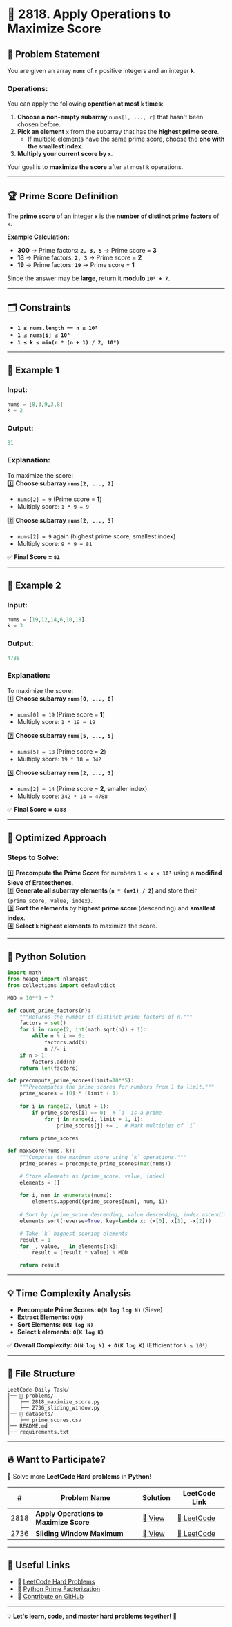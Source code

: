 
# 📄 2818. Apply Operations to Maximize Score  

## 📌 Problem Statement  
You are given an array **`nums`** of **`n`** positive integers and an integer **`k`**.  

### **Operations:**  
You can apply the following **operation at most `k` times**:  
1. **Choose a non-empty subarray** `nums[l, ..., r]` that hasn't been chosen before.  
2. **Pick an element** `x` from the subarray that has the **highest prime score**.  
   - If multiple elements have the same prime score, choose the **one with the smallest index**.  
3. **Multiply your current score by `x`**.  

Your goal is to **maximize the score** after at most `k` operations.  

---

## 🏆 **Prime Score Definition**  
The **prime score** of an integer **`x`** is the **number of distinct prime factors** of `x`.  

**Example Calculation:**  
- **300** → Prime factors: **`2, 3, 5`** → Prime score = **3**  
- **18** → Prime factors: **`2, 3`** → Prime score = **2**  
- **19** → Prime factors: **`19`** → Prime score = **1**  

Since the answer may be **large**, return it **modulo `10⁹ + 7`**.

---

## 🗂 **Constraints**  
- **`1 ≤ nums.length == n ≤ 10⁵`**  
- **`1 ≤ nums[i] ≤ 10⁵`**  
- **`1 ≤ k ≤ min(n * (n + 1) / 2, 10⁹)`**  

---

## 🔢 **Example 1**  

### **Input:**  
```python
nums = [8,3,9,3,8] 
k = 2
```
### **Output:**  
```python
81
```
### **Explanation:**  
To maximize the score:  
1️⃣ **Choose subarray `nums[2, ..., 2]`**  
   - `nums[2] = 9` (Prime score = **1**)  
   - Multiply score: `1 * 9 = 9`  

2️⃣ **Choose subarray `nums[2, ..., 3]`**  
   - `nums[2] = 9` again (highest prime score, smallest index)  
   - Multiply score: `9 * 9 = 81`  

✅ **Final Score = `81`**  

---

## 🔢 **Example 2**  

### **Input:**  
```python
nums = [19,12,14,6,10,18] 
k = 3
```
### **Output:**  
```python
4788
```
### **Explanation:**  
To maximize the score:  
1️⃣ **Choose subarray `nums[0, ..., 0]`**  
   - `nums[0] = 19` (Prime score = **1**)  
   - Multiply score: `1 * 19 = 19`  

2️⃣ **Choose subarray `nums[5, ..., 5]`**  
   - `nums[5] = 18` (Prime score = **2**)  
   - Multiply score: `19 * 18 = 342`  

3️⃣ **Choose subarray `nums[2, ..., 3]`**  
   - `nums[2] = 14` (Prime score = **2**, smaller index)  
   - Multiply score: `342 * 14 = 4788`  

✅ **Final Score = `4788`**  

---

## 🚀 **Optimized Approach**  

### **Steps to Solve:**  
1️⃣ **Precompute the Prime Score** for numbers **`1 ≤ x ≤ 10⁵`** using a **modified Sieve of Eratosthenes**.  
2️⃣ **Generate all subarray elements (`n * (n+1) / 2`)** and store their `(prime_score, value, index)`.  
3️⃣ **Sort the elements** by **highest prime score** (descending) and **smallest index**.  
4️⃣ **Select `k` highest elements** to maximize the score.  

---

## 🐍 **Python Solution**  

```python
import math
from heapq import nlargest
from collections import defaultdict

MOD = 10**9 + 7

def count_prime_factors(n):
    """Returns the number of distinct prime factors of n."""
    factors = set()
    for i in range(2, int(math.sqrt(n)) + 1):
        while n % i == 0:
            factors.add(i)
            n //= i
    if n > 1:
        factors.add(n)
    return len(factors)

def precompute_prime_scores(limit=10**5):
    """Precomputes the prime scores for numbers from 1 to limit."""
    prime_scores = [0] * (limit + 1)
    
    for i in range(2, limit + 1):
        if prime_scores[i] == 0:  # `i` is a prime
            for j in range(i, limit + 1, i):
                prime_scores[j] += 1  # Mark multiples of `i`
    
    return prime_scores

def maxScore(nums, k):
    """Computes the maximum score using `k` operations."""
    prime_scores = precompute_prime_scores(max(nums))

    # Store elements as (prime_score, value, index)
    elements = []
    
    for i, num in enumerate(nums):
        elements.append((prime_scores[num], num, i))
    
    # Sort by (prime_score descending, value descending, index ascending)
    elements.sort(reverse=True, key=lambda x: (x[0], x[1], -x[2]))

    # Take `k` highest scoring elements
    result = 1
    for _, value, _ in elements[:k]:
        result = (result * value) % MOD

    return result
```

---

## 💡 **Time Complexity Analysis**  
- **Precompute Prime Scores:** **`O(N log log N)`** (Sieve)  
- **Extract Elements:** **`O(N)`**  
- **Sort Elements:** **`O(N log N)`**  
- **Select `k` elements:** **`O(K log K)`**  

✅ **Overall Complexity:** **`O(N log N) + O(K log K)`** (Efficient for `N ≤ 10⁵`)  

---

## 📂 **File Structure**  
```
LeetCode-Daily-Task/
│── 📁 problems/
│   ├── 2818_maximize_score.py
│   ├── 2736_sliding_window.py
│── 📁 datasets/  
│   ├── prime_scores.csv
│── README.md  
│── requirements.txt  
```

---

## 🔥 **Want to Participate?**  
🚀 Solve more **LeetCode Hard problems** in **Python**!  

| #    | Problem Name                           | Solution                                  | LeetCode Link                                                                   |
| ---- | -------------------------------------- | ----------------------------------------- | ------------------------------------------------------------------------------- |
| 2818 | **Apply Operations to Maximize Score** | [🔗 View](problems/2818_maximize_score.py) | [🔗 LeetCode](https://leetcode.com/problems/apply-operations-to-maximize-score/) |
| 2736 | **Sliding Window Maximum**             | [🔗 View](problems/2736_sliding_window.py) | [🔗 LeetCode](https://leetcode.com/problems/sliding-window-maximum/)             |

---

## 🔗 **Useful Links**  
- 📘 [LeetCode Hard Problems](https://leetcode.com/problemset/all/?difficulty=Hard)  
- 🐍 [Python Prime Factorization](https://docs.python.org/3/library/math.html#math.factorial)  
- 🌟 [Contribute on GitHub](https://github.com/your-username/LeetCode_Hard_Problems)  

---

💡 **Let's learn, code, and master hard problems together! 🚀**

